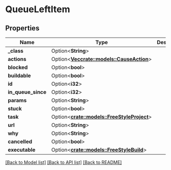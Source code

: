 # QueueLeftItem

## Properties

Name | Type | Description | Notes
------------ | ------------- | ------------- | -------------
**_class** | Option<**String**> |  | [optional]
**actions** | Option<[**Vec<crate::models::CauseAction>**](CauseAction.md)> |  | [optional]
**blocked** | Option<**bool**> |  | [optional]
**buildable** | Option<**bool**> |  | [optional]
**id** | Option<**i32**> |  | [optional]
**in_queue_since** | Option<**i32**> |  | [optional]
**params** | Option<**String**> |  | [optional]
**stuck** | Option<**bool**> |  | [optional]
**task** | Option<[**crate::models::FreeStyleProject**](FreeStyleProject.md)> |  | [optional]
**url** | Option<**String**> |  | [optional]
**why** | Option<**String**> |  | [optional]
**cancelled** | Option<**bool**> |  | [optional]
**executable** | Option<[**crate::models::FreeStyleBuild**](FreeStyleBuild.md)> |  | [optional]

[[Back to Model list]](../README.md#documentation-for-models) [[Back to API list]](../README.md#documentation-for-api-endpoints) [[Back to README]](../README.md)


